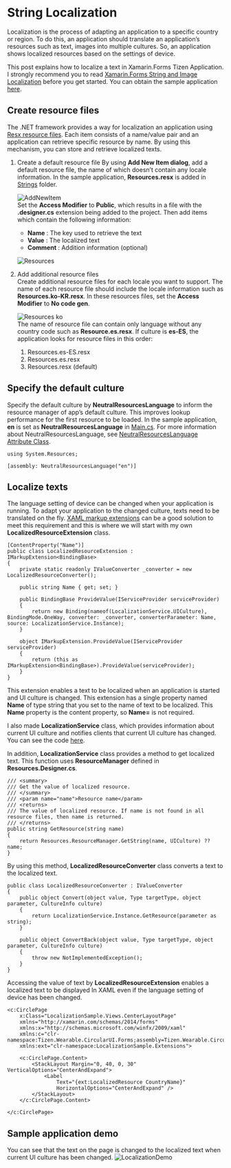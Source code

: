 # String Localization
Localization is the process of adapting an application to a specific country or region. To do this, an application should translate an application’s resources such as text, images into multiple cultures. So, an application shows localized resources based on the settings of device.

This post explains how to localize a text in Xamarin.Forms Tizen Application. I strongly recommend you to read [Xamarin.Forms String and Image Localization](https://docs.microsoft.com/xamarin/xamarin-forms/app-fundamentals/localization/text) before you get started. You can obtain the sample application [here](https://github.com/edenlee1212/LocalizationSample).

## Create resource files
The .NET framework provides a way for localization an application using [Resx resource files](https://docs.microsoft.com/dotnet/framework/resources/creating-resource-files-for-desktop-apps). Each item consists of a name/value pair and an application can retrieve specific resource by name. By using this mechanism, you can store and retrieve localized texts.

   1. Create a default resource file 
   By using **Add New Item dialog**, add a default resource file, the name of which doesn’t contain any locale information. In the sample application, **Resources.resx** is added in [Strings](https://github.com/edenlee1212/LocalizationSample/tree/master/LocalizationSample/Strings) folder.
   
      ![AddNewItem](https://user-images.githubusercontent.com/1029182/79188146-37b4b400-7e59-11ea-924d-e6e7653127ba.png)      
   Set the **Access Modifier** to **Public**, which results in a file with the **.designer.cs** extension being added to the project. Then add items which contain the following information:
      * **Name** : The key used to retrieve the text
      * **Value** : The localized text
      * **Comment** : Addition information (optional)
      
      ![Resources](https://user-images.githubusercontent.com/1029182/79188384-d3462480-7e59-11ea-89fb-8fdd7e47fe31.png)

   2. Add additional resource files   
   Create additional resource files for each locale you want to support. The name of each resource file should include the locale information such as **Resources.ko-KR.resx**. In these resources files, set the **Access Modifier** to **No code gen**.
   
      ![Resources ko](https://user-images.githubusercontent.com/1029182/79189053-b6125580-7e5b-11ea-96b9-9b022738ec78.png)     
   The name of resource file can contain only language without any country code such as **Resource.es.resx**. If culture is **es-ES**, the application looks for resource files in this order:
      1. Resources.es-ES.resx
      2. Resources.es.resx
      3. Resources.resx (default)
      
## Specify the default culture
Specify the default culture by **NeutralResourcesLanguage** to inform the resource manager of app’s default culture. This improves lookup performance for the first resource to be loaded. In the sample application, **en** is set as **NeutralResourcesLanguage** in [Main.cs](https://github.com/edenlee1212/LocalizationSample/blob/master/LocalizationSample/Main.cs). For more information about NeutralResourcesLanguage, see [NeutralResourcesLanguage Attribute Class](https://docs.microsoft.com/dotnet/api/system.resources.neutralresourceslanguageattribute).
```
using System.Resources;

[assembly: NeutralResourcesLanguage("en")]
```

## Localize texts
The language setting of device can be changed when your application is running. To adapt your application to the changed culture, texts need to be translated on the fly. [XAML markup extensions](https://docs.microsoft.com/xamarin/xamarin-forms/xaml/markup-extensions/) can be a good solution to meet this requirement and this is where we will start with my own **LocalizedResourceExtension** class.
```
[ContentProperty("Name")]
public class LocalizedResourceExtension : IMarkupExtension<BindingBase>
{
    private static readonly IValueConverter _converter = new LocalizedResourceConverter();

    public string Name { get; set; }

    public BindingBase ProvideValue(IServiceProvider serviceProvider)
    {
        return new Binding(nameof(LocalizationService.UICulture), BindingMode.OneWay, converter: _converter, converterParameter: Name, source: LocalizationService.Instance);
    }

    object IMarkupExtension.ProvideValue(IServiceProvider serviceProvider)
    {
        return (this as IMarkupExtension<BindingBase>).ProvideValue(serviceProvider);
    }
}
```
This extension enables a text to be localized when an application is started and UI culture is changed. This extension has a single property named **Name** of type string that you set to the name of text to be localized. This **Name** property is the content property, so **Name=** is not required.

I also made **LocalizationService** class, which provides information about current UI culture and notifies clients that current UI culture has changed. You can see the code [here](https://github.com/edenlee1212/LocalizationSample/blob/master/LocalizationSample/Services/LocalizationService.cs).

In addition, **LocalizationService** class provides a method to get localized text. This function uses **ResourceManager** defined in **Resources.Designer.cs**.
```
/// <summary>
/// Get the value of localized resource.
/// </summary>
/// <param name="name">Resource name</param>
/// <returns>
/// The value of localized resource. If name is not found in all resource files, then name is returned.
/// </returns>
public string GetResource(string name)
{
    return Resources.ResourceManager.GetString(name, UICulture) ?? name;
}
```
By using this method, **LocalizedResourceConverter** class converts a text to the localized text.
```
public class LocalizedResourceConverter : IValueConverter
{
    public object Convert(object value, Type targetType, object parameter, CultureInfo culture)
    {
        return LocalizationService.Instance.GetResource(parameter as string);
    }

    public object ConvertBack(object value, Type targetType, object parameter, CultureInfo culture)
    {
        throw new NotImplementedException();
    }
}
```

Accessing the value of text by **LocalizedResourceExtension** enables a localized text to be displayed In XAML even if the language setting of device has been changed.
```
<c:CirclePage
    x:Class="LocalizationSample.Views.CenterLayoutPage"
    xmlns="http://xamarin.com/schemas/2014/forms"
    xmlns:x="http://schemas.microsoft.com/winfx/2009/xaml"
    xmlns:c="clr-namespace:Tizen.Wearable.CircularUI.Forms;assembly=Tizen.Wearable.CircularUI.Forms"
    xmlns:ext="clr-namespace:LocalizationSample.Extensions">

    <c:CirclePage.Content>
        <StackLayout Margin="0, 40, 0, 30" VerticalOptions="CenterAndExpand">
            <Label
                Text="{ext:LocalizedResource CountryName}"
                HorizontalOptions="CenterAndExpand" />
        </StackLayout>
    </c:CirclePage.Content>

</c:CirclePage>
```

## Sample application demo
You can see that the text on the page is changed to the localized text when current UI culture has been changed.
![LocalizationDemo](https://user-images.githubusercontent.com/1029182/79408518-820f6f80-7fd6-11ea-88b4-6f9dd6db60d1.gif)


